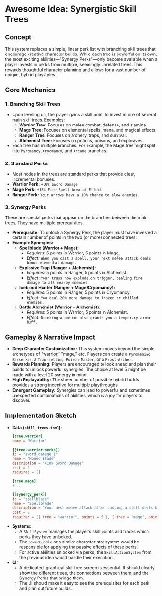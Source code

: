 # Awesome Idea: Synergistic Skill Trees

## Concept

This system replaces a simple, linear perk list with branching skill trees that encourage creative character builds. While each tree is powerful on its own, the most exciting abilities—"Synergy Perks"—only become available when a player invests in perks from multiple, seemingly unrelated trees. This rewards thoughtful character planning and allows for a vast number of unique, hybrid playstyles.

## Core Mechanics

### 1. Branching Skill Trees

*   Upon leveling up, the player gains a skill point to invest in one of several main skill trees. Examples:
    *   **Warrior Tree:** Focuses on melee combat, defense, and stamina.
    *   **Mage Tree:** Focuses on elemental spells, mana, and magical effects.
    *   **Ranger Tree:** Focuses on archery, traps, and survival.
    *   **Alchemist Tree:** Focuses on potions, poisons, and explosives.
*   Each tree has multiple branches. For example, the Mage tree might split into `Pyromancy`, `Cryomancy`, and `Arcane` branches.

### 2. Standard Perks

*   Most nodes in the trees are standard perks that provide clear, incremental bonuses.
*   **Warrior Perk:** `+10% Sword Damage`
*   **Mage Perk:** `+15% Fire Spell Area of Effect`
*   **Ranger Perk:** `Your arrows have a 10% chance to slow enemies.`

### 3. Synergy Perks

These are special perks that appear on the branches between the main trees. They have multiple prerequisites.

*   **Prerequisite:** To unlock a Synergy Perk, the player must have invested a certain number of points in the two (or more) connected trees.
*   **Example Synergies:**
    *   **Spellblade (Warrior + Mage):**
        *   *Requires:* 5 points in Warrior, 5 points in Mage.
        *   *Effect:* `When you cast a spell, your next melee attack deals bonus elemental damage.`
    *   **Explosive Trap (Ranger + Alchemist):**
        *   *Requires:* 5 points in Ranger, 5 points in Alchemist.
        *   *Effect:* `Your traps now explode on trigger, dealing fire damage to all nearby enemies.`
    *   **Iceblood Hunter (Ranger + Mage/Cryomancy):**
        *   *Requires:* 5 points in Ranger, 5 points in Cryomancy.
        *   *Effect:* `You deal 20% more damage to frozen or chilled enemies.`
    *   **Battle Alchemist (Warrior + Alchemist):**
        *   *Requires:* 5 points in Warrior, 5 points in Alchemist.
        *   *Effect:* `Drinking a potion also grants you a temporary armor buff.`

## Gameplay & Narrative Impact

*   **Deep Character Customization:** This system moves beyond the simple archetypes of "warrior," "mage," etc. Players can create a `Pyromaniac Berserker`, a `Trap-setting Poison-Master`, or a `Frost-Archer`.
*   **Rewards Planning:** Players are encouraged to look ahead and plan their builds to unlock powerful synergies. The choice at level 5 might be made with a level 20 synergy in mind.
*   **High Replayability:** The sheer number of possible hybrid builds provides a strong incentive for multiple playthroughs.
*   **Emergent Gameplay:** Synergies can lead to powerful and sometimes unexpected combinations of abilities, which is a joy for players to discover.

## Implementation Sketch

*   **Data (`skill_trees.toml`):**
    ```toml
    [tree.warrior]
    name = "Warrior"

    [[tree.warrior.perks]]
    id = "sword_damage_1"
    name = "Honed Blade"
    description = "+10% Sword Damage"
    cost = 1
    requires = []

    [tree.mage]
    # ...

    [[synergy_perk]]
    id = "spellblade"
    name = "Spellblade"
    description = "Your next melee attack after casting a spell deals bonus elemental damage."
    cost = 2
    requires = [{ tree = "warrior", points = 5 }, { tree = "mage", points = 5 }]
    ```
*   **Systems:**
    *   A `SkillSystem` manages the player's skill points and tracks which perks they have unlocked.
    *   The `PowerBundle` or a similar character stat system would be responsible for applying the passive effects of these perks.
    *   For active abilities unlocked via perks, the `SkillActionSystem` from the previous idea would handle their execution.
*   **UI:**
    *   A dedicated, graphical skill tree screen is essential. It should clearly show the different trees, the connections between them, and the Synergy Perks that bridge them.
    *   The UI should make it easy to see the prerequisites for each perk and plan out future builds.
